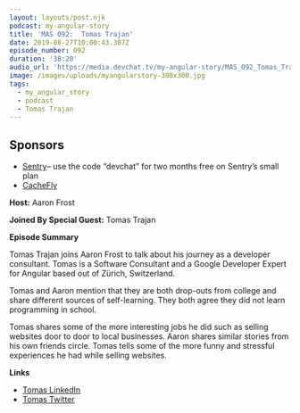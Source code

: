 ```yaml
---
layout: layouts/post.njk
podcast: my-angular-story
title: 'MAS 092:  Tomas Trajan'
date: 2019-08-27T10:00:43.307Z
episode_number: 092
duration: '38:20'
audio_url: 'https://media.devchat.tv/my-angular-story/MAS_092_Tomas_Trajan.mp3'
image: /images/uploads/myangularstory-300x300.jpg
tags:
  - my_angular_story
  - podcast
  - Tomas Trajan
---
```

## **Sponsors**

* [Sentry](http://sentry.io/)– use the code “devchat” for two months free on Sentry’s small plan
* [CacheFly](https://www.cachefly.com/)

**Host:** Aaron Frost

**Joined By Special Guest:**  Tomas Trajan  

**Episode Summary**

Tomas Trajan joins Aaron Frost to talk about his journey as a developer consultant. Tomas is a Software Consultant and a  Google Developer Expert for Angular based out of Zürich, Switzerland. 

Tomas and Aaron mention that they are both drop-outs from college and share different sources of self-learning. They both agree they did not learn programming in school. 

Tomas shares some of the more interesting jobs he did such as selling websites door to door to local businesses. Aaron shares similar stories from his own friends circle. Tomas tells some of the more funny and stressful experiences he had while selling websites.

**Links**

* [Tomas LinkedIn](https://www.linkedin.com/in/tomastrajan/)
* [Tomas Twitter](https://twitter.com/tomastrajan)
